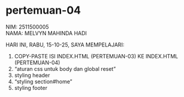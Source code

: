 # pertemuan-04

NIM: 2511500005<BR>
NAMA: MELVYN MAHINDA HADI<BR>

HARI INI, RABU, 15-10-25, SAYA MEMPELAJARI:
<OL>
<LI>COPY-PASTE ISI INDEX.HTML (PERTEMUAN-03) KE INDEX.HTML (PERTEMUAN-04)</LI>
<li>“aturan css untuk body dan global reset”</li>
<li>styling header</li> 
<li>“styling section#home”</li>
<li>styling footer</li> 
</OL>